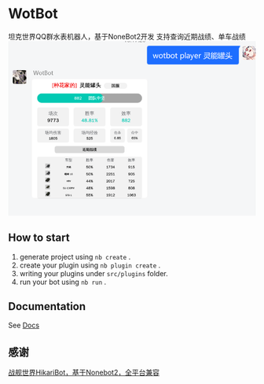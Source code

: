 # WotBot
坦克世界QQ群水表机器人，基于NoneBot2开发
支持查询近期战绩、单车战绩
![示例](https://github.com/XJC-git/WotBot/raw/main/example.png)
## How to start

1. generate project using `nb create` .
2. create your plugin using `nb plugin create` .
3. writing your plugins under `src/plugins` folder.
4. run your bot using `nb run` .

## Documentation

See [Docs](https://v2.nonebot.dev/)

## 感谢
[战舰世界HikariBot，基于Nonebot2，全平台兼容](https://github.com/benx1n/HikariBot)
